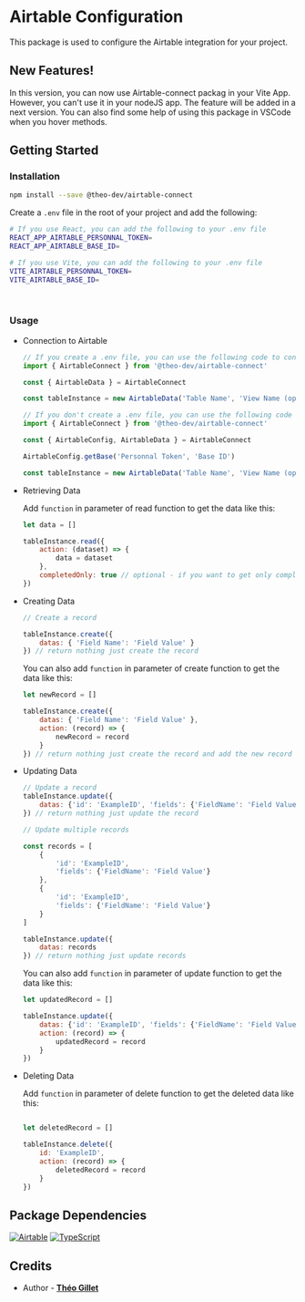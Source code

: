 # Airtable Configuration
This package is used to configure the Airtable integration for your project.

## New Features!
In this version, you can now use Airtable-connect packag in your Vite App. However, you can't use it in your nodeJS app. The feature will be added in a next version. You can also find some help of using this package in VSCode when you hover methods.

## Getting Started

### Installation

```bash
npm install --save @theo-dev/airtable-connect
```

Create a ```.env``` file in the root of your project and add the following:

```bash
# If you use React, you can add the following to your .env file
REACT_APP_AIRTABLE_PERSONNAL_TOKEN=
REACT_APP_AIRTABLE_BASE_ID=

# If you use Vite, you can add the following to your .env file
VITE_AIRTABLE_PERSONNAL_TOKEN=
VITE_AIRTABLE_BASE_ID=
```

&nbsp;
### Usage

- Connection to Airtable

    ```javascript
    // If you create a .env file, you can use the following code to connect to Airtable
    import { AirtableConnect } from '@theo-dev/airtable-connect'

    const { AirtableData } = AirtableConnect

    const tableInstance = new AirtableData('Table Name', 'View Name (optional if you want to use the default view)')
    ```

    ```javascript
    // If you don't create a .env file, you can use the following code to connect to Airtable
    import { AirtableConnect } from '@theo-dev/airtable-connect'

    const { AirtableConfig, AirtableData } = AirtableConnect

    AirtableConfig.getBase('Personnal Token', 'Base ID')

    const tableInstance = new AirtableData('Table Name', 'View Name (optional if you want to use the default view)')

    ```

- Retrieving Data

    Add ```function``` in parameter of read function to get the data like this:

    ```javascript
    let data = []

    tableInstance.read({
        action: (dataset) => {
            data = dataset
        },
        completedOnly: true // optional - if you want to get only completed records
    })
    ```

- Creating Data

    ```javascript
    // Create a record

    tableInstance.create({
        datas: { 'Field Name': 'Field Value' }
    }) // return nothing just create the record
    ```

    You can also add ```function``` in parameter of create function to get the data like this:

    ```javascript
    let newRecord = []

    tableInstance.create({
        datas: { 'Field Name': 'Field Value' }, 
        action: (record) => {
            newRecord = record
        }
    }) // return nothing just create the record and add the new record in newRecord variable
    ```
- Updating Data

    ```javascript
    // Update a record
    tableInstance.update({
        datas: {'id': 'ExampleID', 'fields': {'FieldName': 'Field Value'}}
    }) // return nothing just update the record

    // Update multiple records

    const records = [
        {
            'id': 'ExampleID', 
            'fields': {'FieldName': 'Field Value'}
        }, 
        {
            'id': 'ExampleID', 
            'fields': {'FieldName': 'Field Value'}
        }
    ]

    tableInstance.update({
        datas: records
    }) // return nothing just update records
    ```

    You can also add ```function``` in parameter of update function to get the data like this:

    ```javascript
    let updatedRecord = []

    tableInstance.update({
        datas: {'id': 'ExampleID', 'fields': {'FieldName': 'Field Value'}},
        action: (record) => {
            updatedRecord = record
        }
    })
    ```

- Deleting Data

    Add ```function``` in parameter of delete function to get the deleted data like this:

    ```javascript

    let deletedRecord = []

    tableInstance.delete({
        id: 'ExampleID',
        action: (record) => {
            deletedRecord = record
        }
    })
    ```

## Package Dependencies

[![Airtable](https://img.shields.io/badge/Airtable-18BFFF?style=for-the-badge&logo=Airtable&logoColor=white)](https://airtable.com/)
[![TypeScript](https://img.shields.io/badge/typescript-%23007ACC.svg?style=for-the-badge&logo=typescript&logoColor=white)](https://www.typescriptlang.org/)

## Credits

- Author - [**Théo Gillet**](https://portfolio.theogillet.fr/)
